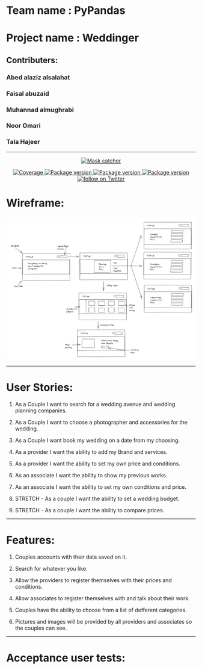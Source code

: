 # Team name : PyPandas
# Project name : Weddinger


## Contributers:
### Abed alaziz alsalahat
### Faisal abuzaid
### Muhannad almughrabi
### Noor Omari
### Tala Hajeer
____


<p align="center">
  <a href="https://github.com/organs-2021/Weddinger"><img src="https://cdn.picpng.com/wedding/pic-wedding-41304.png" alt="Mask catcher"></a>
</p>

<p align="center">

<a href="https://github.com/organs-2021/no-mask-catcher" target="_blank">
    <img src="https://img.shields.io/codecov/c/github/tiangolo/fastapi?color=%2334D058" alt="Coverage">
</a>

<a href="https://pypi.org/project/tensorflow/" target="_blank">
    <img src="https://img.shields.io/pypi/v/fastapi?color=%2334D058&label=pypi%20package" alt="Package version">
</a>

<a href="https://pypi.org/project/tensorflow/" target="_blank">
    <img src="https://img.shields.io/pypi/v/fastapi?color=%2334D058&label=pypi%20tensorflow" alt="Package version">
</a>

<a href="https://pypi.org/project/cmake/" target="_blank">
    <img src="https://img.shields.io/pypi/v/fastapi?color=%2922D228&label=pypi%20CMake" alt="Package version">
</a>

<a href="https://twitter.com/intent/follow?screen_name=chrisatmachine">
      <img src="https://img.shields.io/twitter/follow/chrisatmachine?style=social&logo=twitter" alt="follow on Twitter">
    </a>

</p>


# Wireframe:

![img](Final_proje_Wireframe.png)

____

# User Stories: 

1. As a Couple I want to search for a wedding avenue and wedding planning companies.

2. As a Couple I want to choose a photographer and accessories for the wedding. 

3. As a Couple I want book my wedding on a date from my choosing.

4. As a provider I want the ability to add my Brand and services. 

5. As a provider I want the ability to set my own price and conditions. 

6. As an associate I want the ability to show my previous works. 

7. As an associate I want the ability to set my own conditions and price.


8. STRETCH - As a couple I want the ability to set a wedding budget. 

9. STRETCH - As a couple I want the ability to compare prices.

____

# Features: 

1. Couples accounts with their data saved on it. 

2. Search for whatever you like. 

3. Allow the providers to register themselves with their prices and conditions. 

4. Allow associates to register themselves with and talk about their work. 

5. Couples have the ability to choose from a list of defferent categories. 

6. Pictures and images will be provided by all providers and associates so the couples can see.

____


# Acceptance user tests: 




